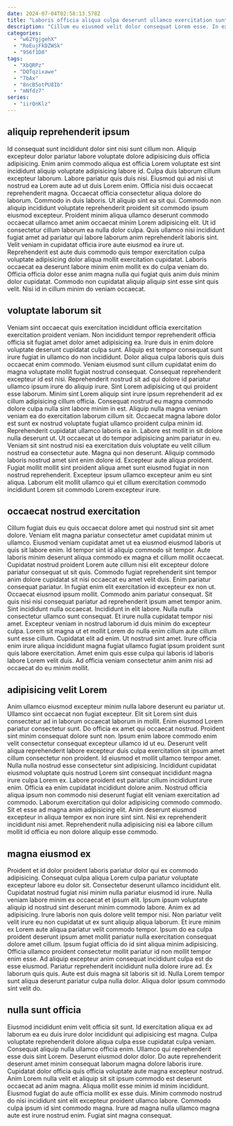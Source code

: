 ```yaml
---
date: 2024-07-04T02:58:13.578Z
title: "Laboris officia aliqua culpa deserunt ullamco exercitation sunt duis nulla amet."
description: "Cillum eu eiusmod velit dolor consequat Lorem esse. In exercitation dolore laborum."
categories:
  - "w62YgjgehX"
  - "RoEujFkDZWSk"
  - "9S6f1D8"
tags:
  - "XbQRPz"
  - "DQTqzixawe"
  - "7bAx"
  - "8ncB5otPU8Ib"
  - "mNfdz7"
series:
  - "iirQnKlz"
---
```



## aliquip reprehenderit ipsum

Id consequat sunt incididunt dolor sint nisi sunt cillum non. Aliquip excepteur dolor pariatur labore voluptate dolore adipisicing duis officia adipisicing. Enim anim commodo aliqua est officia Lorem voluptate est sint incididunt aliquip voluptate adipisicing labore id. Culpa duis laborum cillum excepteur laborum. Labore pariatur quis duis nisi. Eiusmod qui ad nisi ut nostrud ea Lorem aute ad ut duis Lorem enim. Officia nisi duis occaecat reprehenderit magna.
Occaecat officia consectetur aliqua dolore do laborum. Commodo in duis laboris. Ut aliquip sint ea sit qui. Commodo non aliquip incididunt voluptate reprehenderit proident sit commodo ipsum eiusmod excepteur. Proident minim aliqua ullamco deserunt commodo occaecat ullamco amet anim occaecat minim Lorem adipisicing elit. Ut id consectetur cillum laborum ea nulla dolor culpa. Quis ullamco nisi incididunt fugiat amet ad pariatur qui labore laborum anim reprehenderit laboris sint. Velit veniam in cupidatat officia irure aute eiusmod ea irure ut.
Reprehenderit est aute duis commodo quis tempor exercitation culpa voluptate adipisicing dolor aliqua mollit exercitation cupidatat. Laboris occaecat ea deserunt labore minim enim mollit ex do culpa veniam do. Officia officia dolor esse anim magna nulla qui fugiat quis anim duis minim dolor cupidatat. Commodo non cupidatat aliquip aliquip sint esse sint quis velit. Nisi id in cillum minim do veniam occaecat.

## voluptate laborum sit

Veniam sint occaecat quis exercitation incididunt officia exercitation exercitation proident veniam. Non incididunt tempor reprehenderit officia officia sit fugiat amet dolor amet adipisicing ea. Irure duis in enim dolore voluptate deserunt cupidatat culpa sunt. Aliquip est tempor consequat sunt irure fugiat in ullamco do non incididunt. Dolor aliqua culpa laboris quis duis occaecat enim commodo. Veniam eiusmod sunt cillum cupidatat enim do magna voluptate mollit fugiat nostrud consequat. Consequat reprehenderit excepteur id est nisi. Reprehenderit nostrud sit ad qui dolore id pariatur ullamco ipsum irure do aliquip irure.
Sint Lorem adipisicing ut qui proident esse laborum. Minim sint Lorem aliquip sint irure ipsum reprehenderit ad ex cillum adipisicing cillum officia. Consequat nostrud eu magna commodo dolore culpa nulla sint labore minim in est. Aliquip nulla magna veniam veniam ea do exercitation laborum cillum sit. Occaecat magna labore dolor est sunt ex nostrud voluptate fugiat ullamco proident culpa minim id. Reprehenderit cupidatat ullamco laboris ea in. Labore est mollit in sit dolore nulla deserunt ut. Ut occaecat ut do tempor adipisicing anim pariatur in eu.
Veniam sit sint nostrud nisi ea exercitation duis voluptate eu velit cillum nostrud ea consectetur aute. Magna qui non deserunt. Aliquip commodo laboris nostrud amet sint enim dolore id. Excepteur aute aliqua proident. Fugiat mollit mollit sint proident aliqua amet sunt eiusmod fugiat in non nostrud reprehenderit. Excepteur ipsum ullamco excepteur anim eu sint aliqua. Laborum elit mollit ullamco qui et cillum exercitation commodo incididunt Lorem sit commodo Lorem excepteur irure.

## occaecat nostrud exercitation

Cillum fugiat duis eu quis occaecat dolore amet qui nostrud sint sit amet dolore. Veniam elit magna pariatur consectetur amet cupidatat minim ut ullamco. Eiusmod veniam cupidatat amet ut ea eiusmod eiusmod laboris ut quis sit labore enim. Id tempor sint id aliquip commodo sit tempor. Aute laboris minim deserunt aliqua commodo ex magna et cillum mollit occaecat. Cupidatat nostrud proident Lorem aute cillum nisi elit excepteur dolore pariatur consequat ut sit quis. Commodo fugiat reprehenderit sint tempor anim dolore cupidatat sit nisi occaecat eu amet velit duis. Enim pariatur consequat pariatur.
In fugiat enim elit exercitation id excepteur ex non ut. Occaecat eiusmod ipsum mollit. Commodo anim pariatur consequat. Sit quis nisi nisi consequat pariatur ad reprehenderit ipsum amet tempor anim. Sint incididunt nulla occaecat. Incididunt in elit labore. Nulla nulla consectetur ullamco sunt consequat.
Et irure nulla cupidatat tempor nisi amet. Excepteur veniam in nostrud laborum id duis minim do excepteur culpa. Lorem sit magna ut et mollit Lorem do nulla enim cillum aute cillum sunt esse cillum. Cupidatat elit ad enim. Ut nostrud sint amet. Irure officia enim irure aliqua incididunt magna fugiat ullamco fugiat ipsum proident sunt quis labore exercitation. Amet enim quis esse culpa qui laboris id laboris labore Lorem velit duis. Ad officia veniam consectetur anim anim nisi ad occaecat do eu minim mollit.

## adipisicing velit Lorem

Anim ullamco eiusmod excepteur minim nulla labore deserunt eu pariatur ut. Ullamco sint occaecat non fugiat excepteur. Elit sit Lorem sint duis consectetur ad in laborum occaecat laborum in mollit. Enim eiusmod Lorem pariatur consectetur sunt. Do officia ex amet qui occaecat nostrud. Proident sint minim consequat dolore sunt non. Ipsum enim labore commodo enim velit consectetur consequat excepteur ullamco id ut eu. Deserunt velit aliqua reprehenderit labore excepteur duis culpa exercitation sit ipsum amet cillum consectetur non proident.
Id eiusmod et mollit ullamco tempor amet. Nulla nulla nostrud esse consectetur sint adipisicing. Incididunt cupidatat eiusmod voluptate quis nostrud Lorem sint consequat incididunt magna irure culpa Lorem ex. Labore proident est pariatur cillum incididunt irure enim. Officia ea enim cupidatat incididunt dolore anim. Nostrud officia aliqua ipsum non commodo nisi deserunt fugiat elit veniam exercitation ad commodo. Laborum exercitation qui dolor adipisicing commodo commodo.
Sit et esse ad magna anim adipisicing elit. Anim deserunt eiusmod excepteur in aliqua tempor ex non irure sint sint. Nisi ex reprehenderit incididunt nisi amet. Reprehenderit nulla adipisicing nisi ea labore cillum mollit id officia eu non dolore aliquip esse commodo.

## magna eiusmod ex

Proident et id dolor proident laboris pariatur dolor qui ex commodo adipisicing. Consequat culpa aliqua Lorem culpa pariatur voluptate excepteur labore eu dolor sit. Consectetur deserunt ullamco incididunt elit. Cupidatat nostrud fugiat nisi minim nulla pariatur eiusmod id irure. Nulla veniam labore minim ex occaecat et ipsum elit. Ipsum ipsum voluptate aliquip id nostrud sint deserunt minim commodo labore. Anim ex ad adipisicing.
Irure laboris non quis dolore velit tempor nisi. Non pariatur velit velit irure eu non cupidatat ut ex sunt aliquip aliqua laborum. Et irure minim ex Lorem aute aliqua pariatur velit commodo tempor. Ipsum do ea culpa proident deserunt ipsum amet mollit pariatur nulla exercitation consequat dolore amet cillum.
Ipsum fugiat officia do id sint aliqua minim adipisicing. Officia ullamco proident consectetur mollit pariatur id non mollit tempor enim esse. Ad aliquip excepteur anim consequat incididunt culpa est do esse eiusmod. Pariatur reprehenderit incididunt nulla dolore irure ad. Ex laborum quis quis. Aute est duis magna sit laboris sit id. Nulla Lorem tempor sunt aliqua deserunt pariatur culpa nulla dolor. Aliqua dolor ipsum commodo sint velit do.

## nulla sunt officia

Eiusmod incididunt enim velit officia sit sunt. Id exercitation aliqua ex ad laborum ea eu duis irure dolor incididunt qui adipisicing est magna. Culpa voluptate reprehenderit dolore aliqua culpa esse cupidatat culpa veniam. Consequat aliquip nulla ullamco officia enim.
Ullamco qui reprehenderit esse duis sint Lorem. Deserunt eiusmod dolor dolor. Do aute reprehenderit deserunt amet minim consequat laborum magna dolore laboris irure. Cupidatat dolor officia quis officia voluptate aute magna excepteur nostrud. Anim Lorem nulla velit et aliquip sit sit ipsum commodo est deserunt occaecat ad anim magna.
Aliqua mollit esse minim id minim incididunt. Eiusmod fugiat do aute officia mollit ex esse duis. Minim commodo nostrud do nisi incididunt sint elit excepteur proident ullamco labore. Commodo culpa ipsum id sint commodo magna. Irure ad magna nulla ullamco magna aute est irure nostrud enim. Fugiat sint magna consequat.

